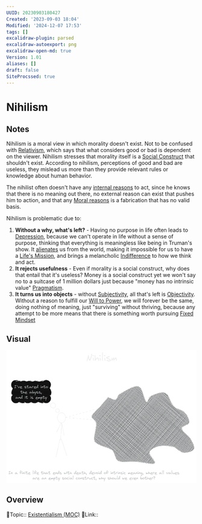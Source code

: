 ```yaml
---
UUID: 20230903180427
Created: '2023-09-03 18:04'
Modified: '2024-12-07 17:53'
tags: []
excalidraw-plugin: parsed
excalidraw-autoexport: png
excalidraw-open-md: true
Version: 1.01
aliases: []
draft: false
SiteProcssed: true
---
```


# Nihilism

## Notes

Nihilism is a moral view in which morality doesn't exist. Not to be confused with [Relativism](/notes/relativism.md), which says that what considers good or bad is dependent on the viewer. Nihilism stresses that morality itself is a [Social Construct](/notes/social-construct.md) that shouldn't exist. According to nihilism, perceptions of good and bad are useless, they mislead us more than they provide relevant rules or knowledge about human behavior.

The nihilist often doesn't have any [internal reasons](/notes/intrinsic-motivation.md) to act, since he knows that there is no meaning out there, no external reason can exist that pushes him to action, and that any [Moral reasons](/notes/intention.md) is a fabrication that has no valid basis.

Nihilism is problematic due to:
1. **Without a why, what's left?** - Having no purpose in life often leads to [Depression](/notes/depression.md), because we can't operate in life without a sense of purpose, thinking that everything is meaningless like being in Truman's show. It [alienates](/notes/alienation.md) us from the world, making it impossible for us to have a [Life's Mission](/notes/lifes-mission.md), and brings a melancholic [Indifference](/notes/indifference.md) to how we think and act.
2. **It rejects usefulness** - Even if morality is a social construct, why does that entail that it's useless? Money is a social construct yet we won't say no to a suitcase of 1 million dollars just because "money has no intrinsic value" [Pragmatism](/notes/pragmatism.md).
3. **It turns us into objects** - without [Subjectivity](/notes/subjectivity.md), all that's left is [Objectivity](/notes/objectivity.md). Without a reason to fulfill our [Will to Power](/notes/will-to-power.md), we will forever be the same, doing nothing of meaning, just "surviving" without thriving, because any attempt to be more means that there is something worth pursuing [Fixed Mindset](/notes/fixed-mindset.md)

## Visual

![Nihilism.webp](/notes/nihilism.webp)

## Overview
🔼Topic:: [Existentialism (MOC)](/mocs/existentialism-moc.md)
🔗Link::

